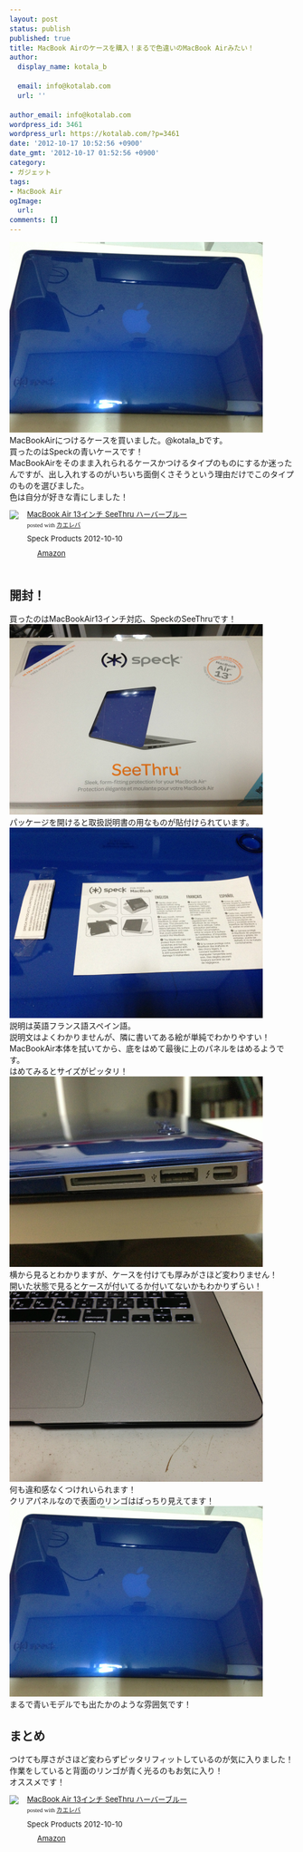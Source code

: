 ```yaml
---
layout: post
status: publish
published: true
title: MacBook Airのケースを購入！まるで色違いのMacBook Airみたい！
author:
  display_name: kotala_b

  email: info@kotalab.com
  url: ''

author_email: info@kotalab.com
wordpress_id: 3461
wordpress_url: https://kotalab.com/?p=3461
date: '2012-10-17 10:52:56 +0900'
date_gmt: '2012-10-17 01:52:56 +0900'
category:
- ガジェット
tags:
- MacBook Air
ogImage:
  url:
comments: []
---
```

<p><a href="/wp-content/uploads/case121017_05.jpg" target="_blank"><img src="/wp-content/uploads/case121017_05.jpg" alt="" title="case121017_05" width="448" height="336" class="alignnone size-full wp-image-3463" /></a><br />
MacBookAirにつけるケースを買いました。@kotala_bです。<br />
買ったのはSpeckの青いケースです！<br />
MacBookAirをそのまま入れられるケースかつけるタイプのものにするか迷ったんですが、出し入れするのがいちいち面倒くさそうという理由だけでこのタイプのものを選びました。<br />
色は自分が好きな青にしました！</p>
<div class="kaerebalink-box" style="text-align:left;padding-bottom:20px;font-size:small;/zoom: 1;overflow: hidden;">
<div class="kaerebalink-image" style="float:left;margin:0 15px 10px 0;"><a href="https://www.amazon.co.jp/exec/obidos/ASIN/B00937DKTO/same-22/ref=nosim/" rel="nofollow" target="_blank"><img src="https://images-fe.ssl-images-amazon.com/images/I/31rhqo2a8%2BL._SL160_.jpg" style="border: none;" /></a></div>
<div class="kaerebalink-info" style="line-height:120%;/zoom: 1;overflow: hidden;">
<div class="kaerebalink-name" style="margin-bottom:10px;line-height:120%"><a href="https://www.amazon.co.jp/exec/obidos/ASIN/B00937DKTO/same-22/ref=nosim/" rel="nofollow" target="_blank">MacBook Air 13インチ SeeThru ハーバーブルー</a>
<div class="kaerebalink-powered-date" style="font-size:8pt;margin-top:5px;font-family:verdana;line-height:120%">posted with <a href="https://kaereba.com" target="_blank">カエレバ</a></div>
</div>
<div class="kaerebalink-detail" style="margin-bottom:5px;"> Speck Products 2012-10-10    </div>
<div class="kaerebalink-link1" style="margin-top:10px;">
<div class="shoplinkamazon" style="display:inline;margin-right:5px;background: url('https://img.yomereba.com/tam_k_01.gif') 0 0 no-repeat;padding: 2px 0 2px 18px;white-space: nowrap;"><a href="https://www.amazon.co.jp/gp/search?keywords=MacBook%20Air%2013%83C%83%93%83%60&__mk_ja_JP=%83J%83%5E%83J%83i&tag=same-22" rel="nofollow" target="_blank" title="アマゾン" >Amazon</a></div>
</div>
</div>
<div class="booklink-footer" style="clear: left"></div>
</div>
<!--more-->
<h2>開封！</h2>
<p>買ったのはMacBookAir13インチ対応、SpeckのSeeThruです！<br />
<a href="/wp-content/uploads/case121017_01.jpg" target="_blank"><img src="/wp-content/uploads/case121017_01.jpg" alt="" title="case121017_01" width="448" height="336" class="alignnone size-full wp-image-3466" /></a><br />
パッケージを開けると取扱説明書の用なものが貼付けられています。<br />
<a href="/wp-content/uploads/case121017_02.jpg" target="_blank"><img src="/wp-content/uploads/case121017_02.jpg" alt="" title="case121017_02" width="448" height="336" class="alignnone size-full wp-image-3465" /></a><br />
説明は英語フランス語スペイン語。<br />
説明文はよくわかりませんが、隣に書いてある絵が単純でわかりやすい！<br />
MacBookAir本体を拭いてから、底をはめて最後に上のパネルをはめるようです。<br />
はめてみるとサイズがピッタリ！<br />
<a href="/wp-content/uploads/case121017_03.jpg" target="_blank"><img src="/wp-content/uploads/case121017_03.jpg" alt="" title="case121017_03" width="448" height="336" class="alignnone size-full wp-image-3464" /></a><br />
横から見るとわかりますが、ケースを付けても厚みがさほど変わりません！<br />
開いた状態で見るとケースが付いてるか付いてないかもわかりずらい！<br />
<a href="/wp-content/uploads/case121017_06.jpg" target="_blank"><img src="/wp-content/uploads/case121017_06.jpg" alt="" title="case121017_06" width="448" height="336" class="alignnone size-full wp-image-3462" /></a><br />
何も違和感なくつけれいられます！<br />
クリアパネルなので表面のリンゴはばっちり見えてます！<br />
<a href="/wp-content/uploads/case121017_05.jpg" target="_blank"><img src="/wp-content/uploads/case121017_05.jpg" alt="" title="case121017_05" width="448" height="336" class="alignnone size-full wp-image-3463" /></a><br />
まるで青いモデルでも出たかのような雰囲気です！</p>
<h2>まとめ</h2>
<p>つけても厚さがさほど変わらずピッタリフィットしているのが気に入りました！<br />
作業をしていると背面のリンゴが青く光るのもお気に入り！<br />
オススメです！</p>
<div class="kaerebalink-box" style="text-align:left;padding-bottom:20px;font-size:small;/zoom: 1;overflow: hidden;">
<div class="kaerebalink-image" style="float:left;margin:0 15px 10px 0;"><a href="https://www.amazon.co.jp/exec/obidos/ASIN/B00937DKTO/same-22/ref=nosim/" rel="nofollow" target="_blank"><img src="https://images-fe.ssl-images-amazon.com/images/I/31rhqo2a8%2BL._SL160_.jpg" style="border: none;" /></a></div>
<div class="kaerebalink-info" style="line-height:120%;/zoom: 1;overflow: hidden;">
<div class="kaerebalink-name" style="margin-bottom:10px;line-height:120%"><a href="https://www.amazon.co.jp/exec/obidos/ASIN/B00937DKTO/same-22/ref=nosim/" rel="nofollow" target="_blank">MacBook Air 13インチ SeeThru ハーバーブルー</a>
<div class="kaerebalink-powered-date" style="font-size:8pt;margin-top:5px;font-family:verdana;line-height:120%">posted with <a href="https://kaereba.com" target="_blank">カエレバ</a></div>
</div>
<div class="kaerebalink-detail" style="margin-bottom:5px;"> Speck Products 2012-10-10    </div>
<div class="kaerebalink-link1" style="margin-top:10px;">
<div class="shoplinkamazon" style="display:inline;margin-right:5px;background: url('https://img.yomereba.com/tam_k_01.gif') 0 0 no-repeat;padding: 2px 0 2px 18px;white-space: nowrap;"><a href="https://www.amazon.co.jp/gp/search?keywords=MacBook%20Air%2013%83C%83%93%83%60&__mk_ja_JP=%83J%83%5E%83J%83i&tag=same-22" rel="nofollow" target="_blank" title="アマゾン" >Amazon</a></div>
</div>
</div>
<div class="booklink-footer" style="clear: left"></div>
</div>
